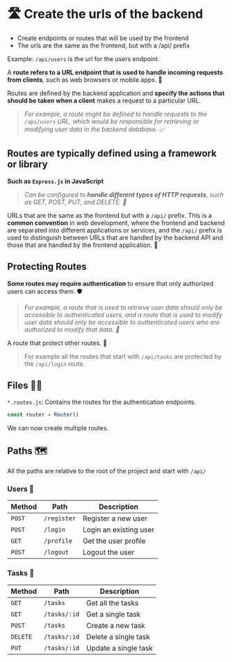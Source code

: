 # 🛣️ Create the urls of the backend

- Create endpoints or routes that will be used by the frontend
- The urls are the same as the frontend, but with a /api/ prefix

Example: `/api/users` is the url for the users endpoint.

A **route refers to a URL endpoint that is used to handle incoming requests from clients**, such as web browsers or mobile apps. 📡

Routes are defined by the backend application and **specify the actions that should be taken when a client** makes a request to a particular URL.

> _For example, a route might be defined to handle requests to the `/api/users` URL, which would be responsible for retrieving or modifying user data in the backend database. 📈_

## Routes are typically defined using a framework or library

**Such as `Express.js` in JavaScript**

> _Can be configured to **handle different types of HTTP requests**, such as GET, POST, PUT, and DELETE. 🚀_

URLs that are the same as the frontend but with a `/api/` prefix. This is a **common convention** in web development, where the frontend and backend are separated into different applications or services, and the `/api/` prefix is used to distinguish between URLs that are handled by the backend API and those that are handled by the frontend application. 🤝

## Protecting Routes

**Some routes may require authentication** to ensure that only authorized users can access them. 🛡️

> _For example, a route that is used to retrieve user data should only be accessible to authenticated users, and a route that is used to modify user data should only be accessible to authenticated users who are authorized to modify that data. 🔐_

A route that protect other routes. 🤝

> For example all the routes that start with `/api/tasks` are protected by the `/api/login` route.

## Files 📁📂

`*.routes.js`: Contains the routes for the authentication endpoints.

```js
const router = Router()
```

We can now create multiple routes.

## Paths 🗺️

All the paths are relative to the root of the project and start with `/api/`

### Users 🧑

| Method | Path        | Description            |
| ------ | ----------- | ---------------------- |
| `POST` | `/register` | Register a new user    |
| `POST` | `/login`    | Login an existing user |
| `GET`  | `/profile`  | Get the user profile   |
| `POST` | `/logout`   | Logout the user        |

### Tasks 📝

| Method   | Path         | Description          |
| -------- | ------------ | -------------------- |
| `GET`    | `/tasks`     | Get all the tasks    |
| `GET`    | `/tasks/:id` | Get a single task    |
| `POST`   | `/tasks`     | Create a new task    |
| `DELETE` | `/tasks/:id` | Delete a single task |
| `PUT`    | `/tasks/:id` | Update a single task |
